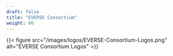 ```yaml
---
draft: false
title: "EVERSE Consortium"
weight: 80
---
```


{{< figure src="/images/logos/EVERSE-Consortium-Logos.png" alt="EVERSE Consortium Logos" >}}
